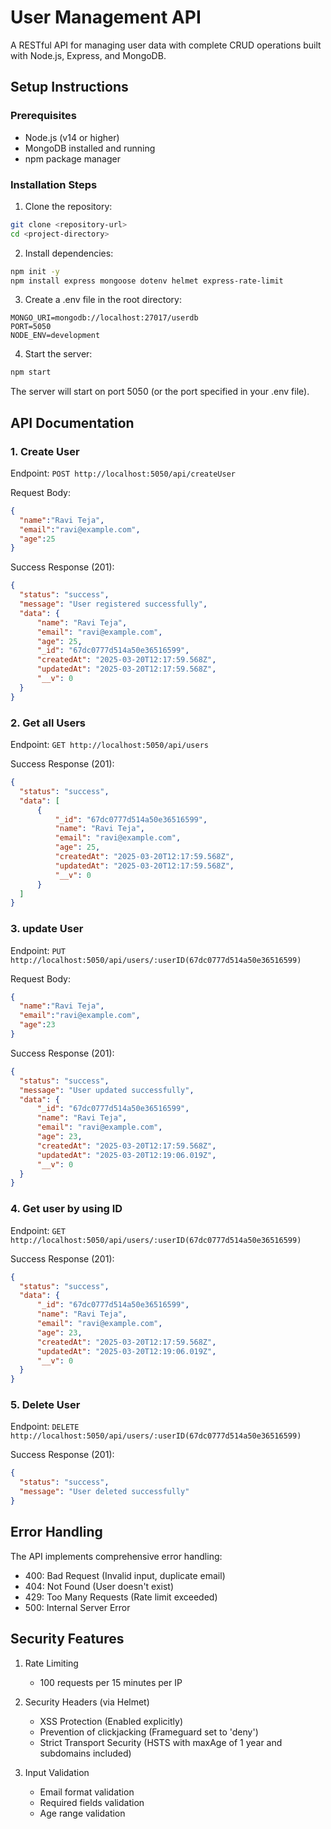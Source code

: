 # User Management API

A RESTful API for managing user data with complete CRUD operations built with Node.js, Express, and MongoDB.

## Setup Instructions

### Prerequisites
- Node.js (v14 or higher)
- MongoDB installed and running
- npm package manager

### Installation Steps

1. Clone the repository:
```bash
git clone <repository-url>
cd <project-directory>
```

2. Install dependencies:
```bash
npm init -y 
npm install express mongoose dotenv helmet express-rate-limit
```

3. Create a .env file in the root directory:
```env
MONGO_URI=mongodb://localhost:27017/userdb 
PORT=5050
NODE_ENV=development
```

4. Start the server:
```bash
npm start
```

The server will start on port 5050 (or the port specified in your .env file).

## API Documentation

### 1. Create User
  Endpoint: `POST http://localhost:5050/api/createUser`

  Request Body:
  ```json
  {
    "name":"Ravi Teja",
    "email":"ravi@example.com",
    "age":25
  }
  ```
  Success Response (201):
  ```json
  {
    "status": "success",
    "message": "User registered successfully",
    "data": {
        "name": "Ravi Teja",
        "email": "ravi@example.com",
        "age": 25,
        "_id": "67dc0777d514a50e36516599",
        "createdAt": "2025-03-20T12:17:59.568Z",
        "updatedAt": "2025-03-20T12:17:59.568Z",
        "__v": 0
    }
  }
  ```

### 2. Get all Users
  Endpoint: `GET http://localhost:5050/api/users`

  Success Response (201):
  ```json
  {
    "status": "success",
    "data": [
        {
            "_id": "67dc0777d514a50e36516599",
            "name": "Ravi Teja",
            "email": "ravi@example.com",
            "age": 25,
            "createdAt": "2025-03-20T12:17:59.568Z",
            "updatedAt": "2025-03-20T12:17:59.568Z",
            "__v": 0
        }
    ]
  }
  ```

### 3. update User
  Endpoint: `PUT http://localhost:5050/api/users/:userID(67dc0777d514a50e36516599)`

  Request Body:
  ```json
  {
    "name":"Ravi Teja",
    "email":"ravi@example.com",
    "age":23
  }
  ```
  Success Response (201):
  ```json
  {
    "status": "success",
    "message": "User updated successfully",
    "data": {
        "_id": "67dc0777d514a50e36516599",
        "name": "Ravi Teja",
        "email": "ravi@example.com",
        "age": 23,
        "createdAt": "2025-03-20T12:17:59.568Z",
        "updatedAt": "2025-03-20T12:19:06.019Z",
        "__v": 0
    }
  }
  ```

### 4. Get user by using ID
  Endpoint: `GET http://localhost:5050/api/users/:userID(67dc0777d514a50e36516599)`

  Success Response (201):
  ```json
  {
    "status": "success",
    "data": {
        "_id": "67dc0777d514a50e36516599",
        "name": "Ravi Teja",
        "email": "ravi@example.com",
        "age": 23,
        "createdAt": "2025-03-20T12:17:59.568Z",
        "updatedAt": "2025-03-20T12:19:06.019Z",
        "__v": 0
    }
  }
  ```

### 5. Delete User
  Endpoint: `DELETE http://localhost:5050/api/users/:userID(67dc0777d514a50e36516599)`

  Success Response (201):
  ```json
  {
    "status": "success",
    "message": "User deleted successfully"
  }
  ```


## Error Handling

The API implements comprehensive error handling:
- 400: Bad Request (Invalid input, duplicate email)
- 404: Not Found (User doesn't exist)
- 429: Too Many Requests (Rate limit exceeded)
- 500: Internal Server Error

## Security Features

1. Rate Limiting
   - 100 requests per 15 minutes per IP

2. Security Headers (via Helmet)
   - XSS Protection (Enabled explicitly)
   - Prevention of clickjacking (Frameguard set to 'deny')
   - Strict Transport Security (HSTS with maxAge of 1 year and subdomains included)

3. Input Validation
   - Email format validation
   - Required fields validation
   - Age range validation

